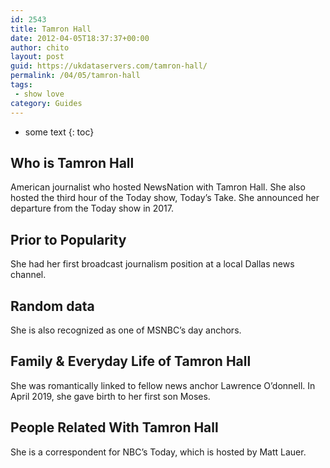 ```yaml
---
id: 2543
title: Tamron Hall
date: 2012-04-05T18:37:37+00:00
author: chito
layout: post
guid: https://ukdataservers.com/tamron-hall/
permalink: /04/05/tamron-hall
tags:
 - show love
category: Guides
---
```


* some text
{: toc}
          
          
## Who is  Tamron Hall
                  
                  
                  
American journalist who hosted NewsNation with Tamron Hall. She also hosted the third hour of the Today show, Today&#8217;s Take. She announced her departure from the Today show in 2017. 
                  
                
                
                
## Prior to Popularity 
                  
                  
                  
She had her first broadcast journalism position at a local Dallas news channel.
                  
                
                
                
## Random data 
                  
                  
                  
She is also recognized as one of MSNBC&#8217;s day anchors.
                  
                
                
                
## Family & Everyday Life of Tamron Hall
                  
                  
                  
She was romantically linked to fellow news anchor Lawrence O&#8217;donnell. In April 2019, she gave birth to her first son Moses.
                  
                
                
                
## People Related With  Tamron Hall
                  
                  
                  
She is a correspondent for NBC&#8217;s Today, which is hosted by Matt Lauer.
                  
                
              
            
          
          
          
    
    
  
